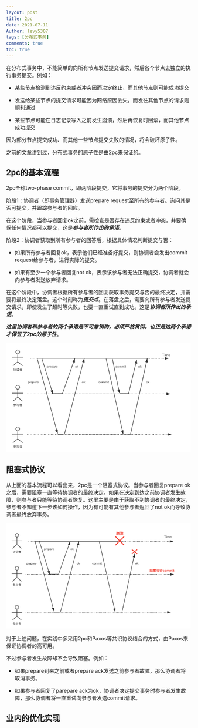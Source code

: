 ```yaml
---
layout: post
title: 2pc
date: 2021-07-11
Author: levy5307
tags: [分布式事务]
comments: true
toc: true
---
```


在分布式事务中，不能简单的向所有节点发送提交请求，然后各个节点去独立的执行事务提交。例如：

- 某些节点检测到违反约束或者冲突因而决定终止，而其他节点则可能成功提交

- 发送给某些节点的提交请求可能因为网络原因丢失，而发往其他节点的请求则顺利通过

- 某些节点可能在日志记录写入之前发生崩溃，然后再恢复时回滚，而其他节点成功提交

因为部分节点提交成功、而其他一些节点提交失败的情况，将会破坏原子性。

之前的[文章](https://levy5307.github.io/blog/distributed-transaction/)讲到过，分布式事务的原子性是由2pc来保证的。

## 2pc的基本流程

2pc全称two-phase commit，即两阶段提交，它将事务的提交分为两个阶段。

阶段1：协调者（即事务管理器）发送prepare request至所有的参与者。询问其是否可提交，并跟踪参与者的回应。

在这个阶段，当参与者回复ok之前，需检查是否存在违反约束或者冲突，并要确保任何情况都可以提交，这是***参与者所作出的承诺***。

阶段2：协调者获取到所有参与者的回答后，根据具体情况判断提交与否：

- 如果所有参与者回复ok，表示他们已经准备好提交，则协调者会发出commit request给参与者，进行实际的提交。

- 如果有至少一个参与者回复not ok，表示该参与者无法正确提交，协调者就会向参与者发送放弃请求。

在这个阶段中，协调者根据所有参与者的回复获取事务提交与否的最终决定，并需要将最终决定落盘。这个时刻称为***提交点***。在落盘之后，需要向所有参与者发送提交请求，即使发生了超时等失败，也要一直重试直到成功。这是***协调者所作出的承诺***。

***这里协调者和参与者的两个承诺是不可撤销的，必须严格贯彻。也正是这两个承诺才保证了2pc的原子性***。

![](../images/2pc-1.png)

## 阻塞式协议

从上面的基本流程可以看出来，2pc是一个阻塞式协议。当参与者回复prepare ok之后，需要阻塞一直等待协调者的最终决定。如果在决定到达之前协调者发生故障，则参与者只能等待协调者恢复。这里主要是由于获取不到协调者的最终决定，参与者不知道下一步该如何操作，因为有可能有其他参与者返回了not ok而导致协调者最终放弃事务。

![](../images/2pc-2.png)

对于上述问题，在实践中多采用2pc和Paxos等共识协议结合的方式，由Paxos来保证协调者的高可用。

不过参与者发生故障却不会导致阻塞。例如：

- 如果prepare到来之前或者prepare ack发送之前参与者故障，那么协调者将取消事务。

- 如果参与者回复了parepare ack为ok，协调者决定提交事务时参与者发生故障，那么协调者将一直重试向参与者发送commit请求。

## 业内的优化实现

